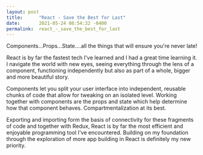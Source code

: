 ```yaml
---
layout: post
title:      "React - Save the Best for Last"
date:       2021-05-24 08:54:32 -0400
permalink:  react_-_save_the_best_for_last
---
```



Components...Props...State....all the things that will ensure you're never late!

React is by far the fastest tech I've learned and I had a great time learning it. I navigate the world with new eyes, seeing everything through the lens of a component, functioning independently but also as part of a whole, bigger and more beautiful story.

Components let you split your user interface into independent, reusable chunks of code that allow for tweaking on an isolated level. Working together with components are the props and state which help determine how that component behaves. Compartmentalization at its best.

Exporting and importing form the basis of connectivity for these fragments of code and together with Redux, React is by far the most efficient and enjoyable programming tool I've encountered. Building on my foundation through the exploration of more app building in React is definitely my new priority.

